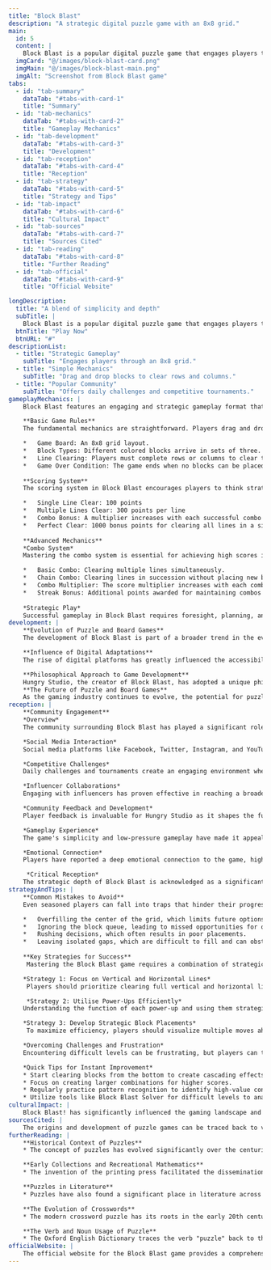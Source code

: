 ```yaml
---
title: "Block Blast"
description: "A strategic digital puzzle game with an 8x8 grid."
main:
  id: 5
  content: |
    Block Blast is a popular digital puzzle game that engages players through its strategic gameplay centered around an 8x8 grid. Players manipulate sets of colored blocks to clear rows or columns by filling them entirely, which promotes critical thinking and planning. Launched by Hungry Studio, the game has become notable for its blend of simplicity and depth, making it accessible to a wide audience while still challenging for seasoned gamers.
  imgCard: "@/images/block-blast-card.png"
  imgMain: "@/images/block-blast-main.png"
  imgAlt: "Screenshot from Block Blast game"
tabs:
  - id: "tab-summary"
    dataTab: "#tabs-with-card-1"
    title: "Summary"
  - id: "tab-mechanics"
    dataTab: "#tabs-with-card-2"
    title: "Gameplay Mechanics"
  - id: "tab-development"
    dataTab: "#tabs-with-card-3"
    title: "Development"
  - id: "tab-reception"
    dataTab: "#tabs-with-card-4"
    title: "Reception"
  - id: "tab-strategy"
    dataTab: "#tabs-with-card-5"
    title: "Strategy and Tips"
  - id: "tab-impact"
    dataTab: "#tabs-with-card-6"
    title: "Cultural Impact"
  - id: "tab-sources"
    dataTab: "#tabs-with-card-7"
    title: "Sources Cited"
  - id: "tab-reading"
    dataTab: "#tabs-with-card-8"
    title: "Further Reading"
  - id: "tab-official"
    dataTab: "#tabs-with-card-9"
    title: "Official Website"

longDescription:
  title: "A blend of simplicity and depth"
  subTitle: |
    Block Blast is a popular digital puzzle game that engages players through its strategic gameplay centered around an 8x8 grid. Players manipulate sets of colored blocks to clear rows or columns by filling them entirely, which promotes critical thinking and planning.
  btnTitle: "Play Now"
  btnURL: "#"
descriptionList:
  - title: "Strategic Gameplay"
    subTitle: "Engages players through an 8x8 grid."
  - title: "Simple Mechanics"
    subTitle: "Drag and drop blocks to clear rows and columns."
  - title: "Popular Community"
    subTitle: "Offers daily challenges and competitive tournaments."
gameplayMechanics: |
    Block Blast features an engaging and strategic gameplay format that revolves around an 8x8 grid layout designed for optimal block placement. Players manipulate various colored blocks that appear in sets of three, aiming to clear rows or columns by filling them completely.

    **Basic Game Rules**
    The fundamental mechanics are straightforward. Players drag and drop the blocks onto the grid, and once a row or column is filled, it disappears, rewarding the player with points and freeing up space for new blocks. The game concludes when no additional blocks can be placed.

    *   Game Board: An 8x8 grid layout.
    *   Block Types: Different colored blocks arrive in sets of three.
    *   Line Clearing: Players must complete rows or columns to clear them.
    *   Game Over Condition: The game ends when no blocks can be placed.
        
    **Scoring System**
    The scoring system in Block Blast encourages players to think strategically.

    *   Single Line Clear: 100 points
    *   Multiple Lines Clear: 300 points per line
    *   Combo Bonus: A multiplier increases with each successful combo
    *   Perfect Clear: 1000 bonus points for clearing all lines in a single move
        
    **Advanced Mechanics**
    *Combo System*
    Mastering the combo system is essential for achieving high scores in Block Blast.

    *   Basic Combo: Clearing multiple lines simultaneously.
    *   Chain Combo: Clearing lines in succession without placing new blocks.
    *   Combo Multiplier: The score multiplier increases with each combo up to 8x.
    *   Streak Bonus: Additional points awarded for maintaining combos
        
    *Strategic Play*
    Successful gameplay in Block Blast requires foresight, planning, and creativity. Players are encouraged to prioritize grid management, keeping the board organized to prevent clutter and maximize space for incoming blocks. Additionally, being aware of upcoming blocks allows for better strategic decisions in real-time. Leveraging the power of combos is vital; for instance, clearing multiple lines in a single turn yields significantly higher scores compared to single line clears. The combination of these mechanics creates a dynamic and challenging experience, making Block Blast an exciting puzzle game for players of all skill levels.
development: |
    **Evolution of Puzzle and Board Games**
    The development of Block Blast is part of a broader trend in the evolution of puzzle and board games within the gaming industry. The genre has experienced significant transformations from its origins, as early pioneers like Alexey Pajitnov introduced iconic titles such as Tetris in 1984, which set a high benchmark for puzzle games with its addictive tile-matching mechanics. This foundational work inspired numerous developers to innovate and explore new ways to engage players through puzzle-solving challenges.

    **Influence of Digital Adaptations**
    The rise of digital platforms has greatly influenced the accessibility and popularity of puzzle and board games. With the advent of platforms like Steam and mobile app stores, classic board games such as Catan, Ticket to Ride, and Carcassonne have found new life in digital formats. These adaptations not only offer the convenience of online multiplayer modes and AI opponents but also eliminate the need for physical components, making it easier for players to connect globally. This transition reflects a broader trend that paved the way for games like Block Blast to thrive in a digital landscape, emphasizing accessibility and social connectivity.

    **Philosophical Approach to Game Development**
    Hungry Studio, the creator of Block Blast, has adopted a unique philosophy in its game development process. Central to their vision is the concept of "experience equality," ensuring that all players, regardless of socioeconomic background or other demographics, can enjoy and succeed in their gaming experiences. This commitment to inclusivity is paired with a focus on high-quality gameplay, as evidenced by their "Less Is More" approach, which prioritizes crafting engaging game experiences over producing a high volume of titles. The company also draws inspiration from innovative practices like A/B testing and AI robotics to enhance user engagement and long-term player loyalty.
    **The Future of Puzzle and Board Games**
    As the gaming industry continues to evolve, the potential for puzzle and board games remains vast. The integration of advanced technologies such as virtual reality and artificial intelligence is set to create more immersive and engaging gameplay experiences. The legacy of early puzzle and board games continues to influence modern development, with many studios, including Hungry Studio, taking cues from past innovations to inspire their future projects. The continuous commitment to improve and adapt, as demonstrated by regular updates and new features in Block Blast, reflects a dedication to player satisfaction and engagement in a competitive market.
reception: |
    **Community Engagement**
    *Overview*
    The community surrounding Block Blast has played a significant role in its success and popularity. Players actively engage with one another through various platforms, sharing strategies, competing in challenges, and contributing to the overall experience of the game. This sense of camaraderie not only enhances individual gameplay but also fosters a vibrant community spirit.

    *Social Media Interaction*
    Social media platforms like Facebook, Twitter, Instagram, and YouTube are crucial for promoting Block Blast and building its community. Players often share their achievements, tips, and strategies, contributing to a buzz that amplifies the game’s visibility. Regular updates and engagement on these platforms keep players informed and excited about new features and events, encouraging ongoing participation.

    *Competitive Challenges*
    Daily challenges and tournaments create an engaging environment where players can compete for high scores and rewards. These competitions not only motivate players to log in regularly but also promote interaction among friends and the wider Block Blast community. Players can join daily challenges to earn special rewards, fostering a routine that keeps them invested in the game. This competitive culture is further enhanced by leaderboards, where players can compare their scores and strive to outperform one another.

    *Influencer Collaborations*
    Engaging with influencers has proven effective in reaching a broader audience. By partnering with individuals who have significant followings in the gaming community, Block Blast can promote its features and events to potential new players. Offering incentives such as free game copies or discounts helps to encourage influencers to share their experiences, thus expanding the game’s reach and attracting new community members.

    *Community Feedback and Development*
    Player feedback is invaluable for Hungry Studio as it shapes the future of Block Blast. The developers actively encourage players to provide input on their experiences, which helps improve gameplay and address community concerns. This two-way communication strengthens the bond between players and developers, allowing for a collaborative atmosphere where players feel their opinions matter.

    *Gameplay Experience*
    The game's simplicity and low-pressure gameplay have made it appealing to a diverse audience. Players of all ages appreciate its vibrant design, while older audiences are drawn to its relaxing, non-violent nature. Many users have expressed their delight in the daily challenges that provide special rewards and opportunities to practice specific skills. These challenges not only keep players engaged but also add an element of excitement to the gameplay.

    *Emotional Connection*
    Players have reported a deep emotional connection to the game, highlighting the thrill of overcoming challenges and the satisfaction derived from achieving personal milestones. The music and sound effects are praised for enhancing the overall experience, celebrating player achievements and keeping energy levels high during gameplay. The customizable elements of the game also allow players to create a more personalized experience, further deepening their emotional investment.

     *Critical Reception*
    The strategic depth of Block Blast is acknowledged as a significant factor contributing to its popularity. Players appreciate the necessity of planning and adaptability to excel, as the unpredictable block shapes and limited grid space present an ongoing challenge. Reviews indicate that mastering the game requires a blend of observation and strategy, which many players find rewarding and engaging.
strategyAndTips: |
    **Common Mistakes to Avoid**
    Even seasoned players can fall into traps that hinder their progress.

    *   Overfilling the center of the grid, which limits future options.
    *   Ignoring the block queue, leading to missed opportunities for optimal moves.
    *   Rushing decisions, which often results in poor placements.
    *   Leaving isolated gaps, which are difficult to fill and can obstruct gameplay.
        
    **Key Strategies for Success**
     Mastering the Block Blast game requires a combination of strategic planning and efficient execution.

    *Strategy 1: Focus on Vertical and Horizontal Lines*
     Players should prioritize clearing full vertical and horizontal lines, planning moves that maximize line clearing opportunities. It is crucial to avoid leaving isolated blocks and to utilize previews to anticipate upcoming blocks. Additionally, clustering junk blocks together can facilitate easier clearances, while seeking opportunities for back-to-back line clears can further enhance scores.

     *Strategy 2: Utilise Power-Ups Efficiently*
    Understanding the function of each power-up and using them strategically is vital. Power-ups should be reserved for critical moments, especially to clear bottleneck areas or when aiming to break high scores. Players should also consider combining power-ups for synergistic effects, which can lead to significant score boosts. Staying updated on new or limited-time power-ups can provide additional advantages.

    *Strategy 3: Develop Strategic Block Placements*
     To maximize efficiency, players should visualize multiple moves ahead and develop patterns in block placements. Utilizing corners and edges wisely is essential for maximizing space, while regularly stepping back to reassess placement strategy can prevent mistakes. Adapting strategies based on available blocks and board state is also important.

    *Overcoming Challenges and Frustration*
    Encountering difficult levels can be frustrating, but players can turn these challenges into learning opportunities. By analyzing losses to understand mistakes and experimenting with different approaches, players can refine their strategies and find new ways to succeed. Reflecting on setbacks helps build a stronger game plan for future attempts.

    *Quick Tips for Instant Improvement*
    * Start clearing blocks from the bottom to create cascading effects.
    * Focus on creating larger combinations for higher scores.
    * Regularly practice pattern recognition to identify high-value configurations quickly, such as L-shaped patterns and 2x2 squares.
    * Utilize tools like Block Blast Solver for difficult levels to analyze board configurations and identify potential chain reactions. By employing these strategies and continuously refining skills, players can improve their gameplay experience and achieve higher scores in Block Blast.
culturalImpact: |
    Block Blast! has significantly influenced the gaming landscape and fostered a vibrant community of players. Its engaging mechanics and continuous updates have transformed the game into a social phenomenon, where players eagerly share their experiences and achievements on various platforms. This sense of community not only enhances the gaming experience but also creates a supportive environment where players exchange tips and strategies, fostering camaraderie among enthusiasts. The game's design incorporates daily challenges that incentivize regular participation, thereby sustaining player interest and excitement. Players look forward to completing specific tasks to earn rewards, which has become a daily ritual for many, enhancing their connection to the game and to fellow players. This ongoing engagement reflects a broader trend in modern gaming where developers focus on building a dedicated community around their titles, ensuring that players feel valued and involved in the game's evolution. Moreover, Block Blast! exemplifies the integration of classic puzzle elements with contemporary gameplay mechanics. This fusion not only appeals to long-time puzzle enthusiasts but also attracts new players, bridging generational gaps within the gaming community. The ease of access provided by digital platforms has democratized the gameplay experience, allowing individuals from diverse backgrounds to partake in the fun of puzzle-solving in a digital format. The cultural significance of Block Blast! extends beyond just gameplay; it represents a shift in how games are developed and experienced in the digital age. The evolution of such games reflects technological advancements and changing player expectations, demonstrating the enduring appeal of puzzle and board game mechanics in modern interactive entertainment. As the landscape continues to evolve, the legacy of Block Blast! is likely to inspire future innovations and community engagement in gaming.
sourcesCited: |
    The origins and development of puzzle games can be traced back to various historical influences. Notably, the printing press significantly enhanced the dissemination of puzzles, leading to popular collections such as Claude-Gaspar Bachet de Méziriac's "Problemes plaisans et delectables qui se font par les nombres" published in 1612, which included numerous number-based tricks.[20] Additionally, the evolution of recreational mathematics saw contributions from notable figures like Isaac Newton, who expressed ideas in puzzle formats. The modern puzzle genre was further shaped by significant milestones, including the introduction of crosswords in Britain in 1925 and their widespread adoption in newspapers. The game Tetris, developed by Alexey Pajitnov in 1985, is often credited with revolutionizing the puzzle game genre, drawing inspiration from traditional games like Pentomino and leading to massive sales across various platforms, including the Game Boy. Furthermore, the term "puzzle" has its roots in the 16th century, evolving from a verb to encompass a wide range of challenging games and problems that test ingenuity and logic.
furtherReading: |
    **Historical Context of Puzzles**
    * The concept of puzzles has evolved significantly over the centuries. The word "puzzle" first appeared in print in 1599, used by Henry Porter in his play The Two Angry Women of Abington, where it described a state of bewilderment. By 1652, it was referenced as a difficult problem in Henry More's An Antidote Against Atheism, and it wasn't until 1781 that the term began to denote a challenge designed to test ingenuity, as seen in James Woodforde’s The Diary of a Country Parson.

    **Early Collections and Recreational Mathematics**
    * The invention of the printing press facilitated the dissemination of puzzles, leading to popular collections such as Claude-Gaspar Bachet de Méziriac's Problemes plaisans et delectables qui se font par les nombres in 1612, which included various numerical puzzles. Additionally, Isaac Newton is known to have expressed mathematical concepts in puzzle format, showcasing the intersection of puzzles and recreational mathematics.

    **Puzzles in Literature**
    * Puzzles have also found a significant place in literature across various genres. Notable examples include the riddle contest between Gollum and Bilbo in J.R.R. Tolkien's The Hobbit, and the riddles posed by characters in works by authors such as Jane Austen, J.K. Rowling, and Jorge Luis Borges. These literary puzzles often serve as plot devices that heighten tension and engage readers in the narrative.

    **The Evolution of Crosswords**
    * The modern crossword puzzle has its roots in the early 20th century, with the first book of crosswords published in 1913. The introduction of cryptic crosswords in Britain in 1925 marked a significant evolution in puzzle design, contrasting with the straightforward clues favored in American crosswords until the 1960s. Crosswords remain a beloved feature in newspapers, continuing to challenge and entertain audiences worldwide.

    **The Verb and Noun Usage of Puzzle**
    * The Oxford English Dictionary traces the verb "puzzle" back to the 16th century, with its earliest use documented in a work from the late 1590s. The evolution of its meaning reflects a broader cultural fascination with problem-solving and ingenuity, making puzzles a timeless form of entertainment. Categories such as lateral thinking puzzles highlight the diverse approaches to puzzle-solving that have emerged over time.
officialWebsite: |
    The official website for the Block Blast game provides a comprehensive resource for players and fans. It features information about the game, including gameplay mechanics, updates, and upcoming events. Users can access support and contact information through the site, which is designed to enhance the overall gaming experience. The website also includes promotional content and advertisements related to the game, ensuring players stay informed about the latest features and enhancements available. Additionally, it outlines the terms of service and privacy policy relevant to the game's community and user interactions.
---
```

